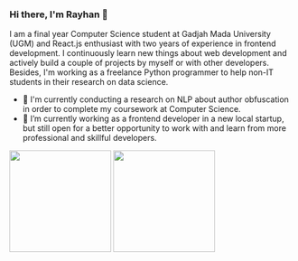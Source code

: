 ### Hi there, I'm Rayhan 👋
I am a final year Computer Science student at Gadjah Mada University (UGM) and React.js enthusiast with two years of experience in frontend development. I continuously learn new things about web development and actively build a couple of projects by myself or with other developers. Besides, I'm working as a freelance Python programmer to help non-IT students in their research on data science.

- 🔭 I'm currently conducting a research on NLP about author obfuscation in order to complete my coursework at Computer Science.
- 🌱 I’m currently working as a frontend developer in a new local startup, but still open for a better opportunity to work with and learn from more professional and skillful developers.

<p float="left">
  <img align="center" src="https://github-readme-stats.vercel.app/api?username=rayhannr&show_icons=truecount_private=true" height=180px/>
  <img align="center" src="https://github-readme-stats.vercel.app/api/top-langs/?username=rayhannr&layout=compact" height=180px/>
</p>
